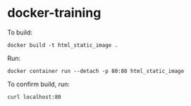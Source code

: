 # docker-training

To build: 
```
docker build -t html_static_image .
```

Run:
```
docker container run --detach -p 80:80 html_static_image
```

To confirm build, run:
```
curl localhost:80
```

